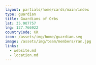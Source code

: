 ```yaml
---
layout: partials/home/cards/main/index
type: guardian
title: Guardians of Orbs
lat: 35.907757
lng: 127.766922
countryCode: KR
icon: /assets/img/home/guardian.svg
image: /assets/img/team/members/ran.jpg
links:
  - website.md
  - location.md
---
```

